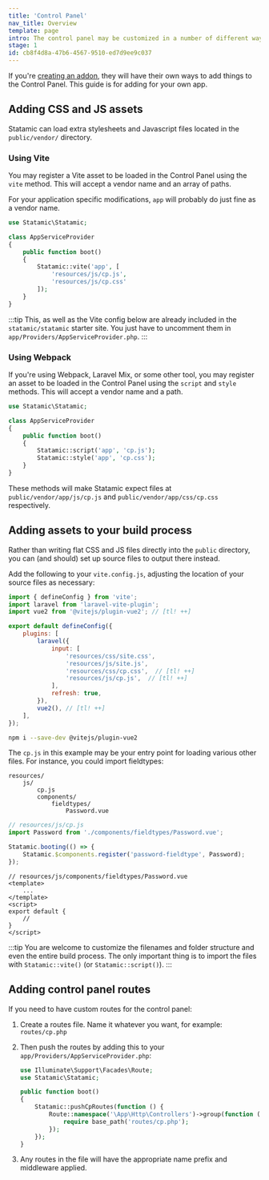 ```yaml
---
title: 'Control Panel'
nav_title: Overview
template: page
intro: The control panel may be customized in a number of different ways. You may add new fieldtypes, widgets, a stylesheet, or maybe you just want to add some arbitrary Javascript.
stage: 1
id: cb8f4d8a-47b6-4567-9510-ed7d9ee9c037
---
```


If you're [creating an addon](/extending/addons), they will have their own ways to add things to the Control Panel. This guide is for adding for your own app.

## Adding CSS and JS assets

Statamic can load extra stylesheets and Javascript files located in the `public/vendor/` directory.

### Using Vite
You may register a Vite asset to be loaded in the Control Panel using the `vite` method. This will accept a vendor name and an array of paths.

For your application specific modifications, `app` will probably do just fine as a vendor name.

```php
use Statamic\Statamic;

class AppServiceProvider
{
    public function boot()
    {
        Statamic::vite('app', [
            'resources/js/cp.js',
            'resources/js/cp.css'
        ]);
    }
}
```

:::tip
This, as well as the Vite config below are already included in the `statamic/statamic` starter site. You just have to uncomment them in `app/Providers/AppServiceProvider.php`.
:::

### Using Webpack

If you're using Webpack, Laravel Mix, or some other tool, you may register an asset to be loaded in the Control Panel using the `script` and `style` methods. This will accept a vendor name and a path.


``` php
use Statamic\Statamic;

class AppServiceProvider
{
    public function boot()
    {
        Statamic::script('app', 'cp.js');
        Statamic::style('app', 'cp.css');
    }
}
```

These methods will make Statamic expect files at `public/vendor/app/js/cp.js` and `public/vendor/app/css/cp.css` respectively.

## Adding assets to your build process

Rather than writing flat CSS and JS files directly into the `public` directory, you can (and should) set up source files to output there instead.

Add the following to your `vite.config.js`, adjusting the location of your source files as necessary:

``` js
import { defineConfig } from 'vite';
import laravel from 'laravel-vite-plugin';
import vue2 from '@vitejs/plugin-vue2'; // [tl! ++]

export default defineConfig({
    plugins: [
        laravel({
            input: [
                'resources/css/site.css',
                'resources/js/site.js',
                'resources/css/cp.css',  // [tl! ++]
                'resources/js/cp.js',  // [tl! ++]
            ],
            refresh: true,
        }),
        vue2(), // [tl! ++]
    ],
});
```

```bash
npm i --save-dev @vitejs/plugin-vue2
```

The `cp.js` in this example may be your entry point for loading various other files. For instance, you could import fieldtypes:

``` files theme:serendipity-light
resources/
    js/
        cp.js
        components/
            fieldtypes/
                Password.vue
```

``` js
// resources/js/cp.js
import Password from './components/fieldtypes/Password.vue';

Statamic.booting(() => {
    Statamic.$components.register('password-fieldtype', Password);
});
```

``` vue
// resources/js/components/fieldtypes/Password.vue
<template>
    ...
</template>
<script>
export default {
    //
}
</script>
```

:::tip
You are welcome to customize the filenames and folder structure and even the entire build process. The only important thing is to import the files with `Statamic::vite()` (or `Statamic::script()`).
:::

## Adding control panel routes

If you need to have custom routes for the control panel:

1. Create a routes file. Name it whatever you want, for example: `routes/cp.php`
2. Then push the routes by adding this to your `app/Providers/AppServiceProvider.php`:

    ```php
    use Illuminate\Support\Facades\Route;
    use Statamic\Statamic;

    public function boot()
    {
        Statamic::pushCpRoutes(function () {
            Route::namespace('\App\Http\Controllers')->group(function () {
                require base_path('routes/cp.php');
            });
        });
    }
    ```

3. Any routes in the file will have the appropriate name prefix and middleware applied.
